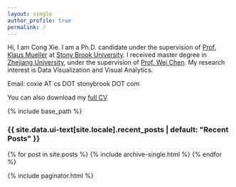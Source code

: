 ```yaml
---
layout: single
author_profile: true
permalink: /
---
```

Hi, I am Cong Xie. I am a Ph.D. candidate under the supervision of [Prof. Klaus Mueller](http://www3.cs.stonybrook.edu/~mueller/) at [Stony Brook University](http://www.stonybrook.edu/).
I received master degree in [Zhejiang University](http://www.zju.edu.cn/), under the supervision of [Prof. Wei Chen](http://www.cad.zju.edu.cn/home/chenwei/).
My research interest is Data Visualization and Visual Analytics.

Email: coxie AT cs DOT stonybrook DOT com
            
You can also download my [full CV](http://www3.cs.stonybrook.edu/~coxie/homepage_files/CV_Cong.pdf).



{% include base_path %}
<h3 class="archive__subtitle">{{ site.data.ui-text[site.locale].recent_posts | default: "Recent Posts" }}</h3>

{% for post in site.posts %}
  {% include archive-single.html %}
{% endfor %}

{% include paginator.html %}
